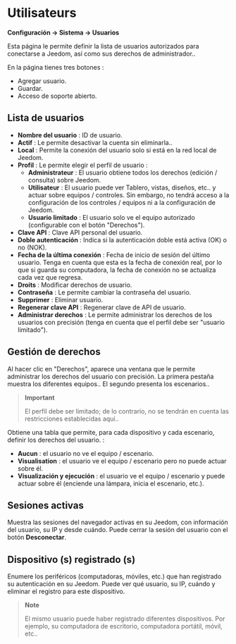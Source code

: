 # Utilisateurs
**Configuración → Sistema → Usuarios**

Esta página le permite definir la lista de usuarios autorizados para conectarse a Jeedom, así como sus derechos de administrador..

En la página tienes tres botones :

- Agregar usuario.
- Guardar.
- Acceso de soporte abierto.

## Lista de usuarios

- **Nombre del usuario** : ID de usuario.
- **Actif** : Le permite desactivar la cuenta sin eliminarla..
- **Local** : Permite la conexión del usuario solo si está en la red local de Jeedom.
- **Profil** : Le permite elegir el perfil de usuario :
    - **Administrateur** : El usuario obtiene todos los derechos (edición / consulta) sobre Jeedom.
    - **Utilisateur** : El usuario puede ver Tablero, vistas, diseños, etc.. y actuar sobre equipos / controles. Sin embargo, no tendrá acceso a la configuración de los controles / equipos ni a la configuración de Jeedom.
    - **Usuario limitado** : El usuario solo ve el equipo autorizado (configurable con el botón &quot;Derechos&quot;).
- **Clave API** : Clave API personal del usuario.
- **Doble autenticación** : Indica si la autenticación doble está activa (OK) o no (NOK).
- **Fecha de la última conexión** : Fecha de inicio de sesión del último usuario. Tenga en cuenta que esta es la fecha de conexión real, por lo que si guarda su computadora, la fecha de conexión no se actualiza cada vez que regresa.
- **Droits** : Modificar derechos de usuario.
- **Contraseña** : Le permite cambiar la contraseña del usuario.
- **Supprimer** : Eliminar usuario.
- **Regenerar clave API** : Regenerar clave de API de usuario.
- **Administrar derechos** : Le permite administrar los derechos de los usuarios con precisión (tenga en cuenta que el perfil debe ser &quot;usuario limitado&quot;).

## Gestión de derechos

Al hacer clic en &quot;Derechos&quot;, aparece una ventana que le permite administrar los derechos del usuario con precisión. La primera pestaña muestra los diferentes equipos.. El segundo presenta los escenarios..

> **Important**
>
> El perfil debe ser limitado; de lo contrario, no se tendrán en cuenta las restricciones establecidas aquí..

Obtiene una tabla que permite, para cada dispositivo y cada escenario, definir los derechos del usuario. :
- **Aucun** : el usuario no ve el equipo / escenario.
- **Visualisation** : el usuario ve el equipo / escenario pero no puede actuar sobre él.
- **Visualización y ejecución** : el usuario ve el equipo / escenario y puede actuar sobre él (enciende una lámpara, inicia el escenario, etc.).

## Sesiones activas

Muestra las sesiones del navegador activas en su Jeedom, con información del usuario, su IP y desde cuándo. Puede cerrar la sesión del usuario con el botón **Desconectar**.

## Dispositivo (s) registrado (s)

Enumere los periféricos (computadoras, móviles, etc.) que han registrado su autenticación en su Jeedom.
Puede ver qué usuario, su IP, cuándo y eliminar el registro para este dispositivo.

> **Note**
>
> El mismo usuario puede haber registrado diferentes dispositivos. Por ejemplo, su computadora de escritorio, computadora portátil, móvil, etc..







